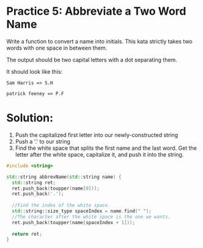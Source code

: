 # Practice 5: Abbreviate a Two Word Name
Write a function to convert a name into initials. This kata strictly takes two words with one space in between them.

The output should be two capital letters with a dot separating them.

It should look like this:

```Sam Harris => S.H```

```patrick feeney => P.F```

# Solution:
1. Push the capitalized first letter into  our newly-constructed string
2. Push a '.' to our string
3. Find the white space that splits the first name and the last word. Get the letter after the white space, capitalize it, and push it into the string.

```cpp
#include <string>

std::string abbrevName(std::string name) {
  std::string ret;
  ret.push_back(toupper(name[0]));
  ret.push_back('.');
  
  //Find the index of the white space.
  std::string::size_type spaceIndex = name.find(" ");
  //The character after the white space is the one we wants.
  ret.push_back(toupper(name[spaceIndex + 1]));
  
  return ret;
}
```
